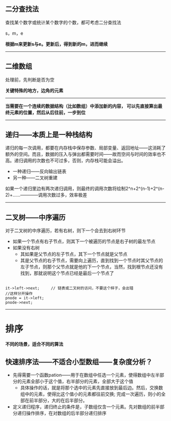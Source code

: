 ## 二分查找法

查找某个数字或统计某个数字的个数，都可考虑二分查找法

s，m，e

**根据m来更新s与e。更新后，得到新的m，进而继续**

__________

## 二维数组

处理前，先判断是否为空

**关键特殊的地方，边角的元素**

______________

**当需要在一个连续的数据结构（比如数组）中添加新的内容， 可以先直接算出最终元素的位置，然后从后往前，一步到位**

____

## 递归——本质上是一种栈结构

递归的每一次调用，都要在内存栈中保存参数、局部变量、返回地址——这消耗了额外的空间。而且，数据的压入与弹出都需要时间——故而空间与时间的效率也不高。递归调用的次数也不可过多，否则，内存栈可能会溢出。

+ 一种递归——反向输出链表
+ 另一种——二叉树重建

如果一个递归里边有两次递归调用，则最终的调用次数将绘制2^n+2^(n-1)+2^(n-2)+……————调用次数过多，效率极差

________

## 二叉树——中序遍历

对于二叉树的中序遍历，若有右树，则下一个会去到右树环节

+ 如果一个节点有右子节点，则其下一个被遍历的节点是右子树的最左节点
+ 如果没有右树
  + 其如果是父节点的左子节点，其下一个节点就是父节点
  + 其是父节点的右子节点，需要向上遍历，直到找到一个节点时其父节点的左子节点，则那个父节点就是他的下一个节点，当然，找到根节点还没有找到，那就说明这个节点已经是最后一个节点了

```

it->left->next;     // 链表或二叉树的访问，不要这个样子，会出错
//这样分开操作
pnode = it->left;
pnode->next;
```

________

# 排序

**不同的场景，适合不同的算法**

## 快速排序法——不适合小型数组——复杂度分析？

+ 先得需要一个函数pation——用于在数组中任选一个元素，使得数组中左半部分的元素全部小于这个值，右半部分的元素，全部大于这个值
  + 具体操作的话，就是将那个选中的元素先直接放到最后边。然后，交换数组中的元素，使得比这个值小的元素都往前交换; 完成一次遍历，则小的全部在前半部分，大的在后半部分。
+ 定义递归程序，递归终止的条件是，子数组仅含一个元素。先对数组的前半部分递归操作排序，在对数组的后半部分递归排序



